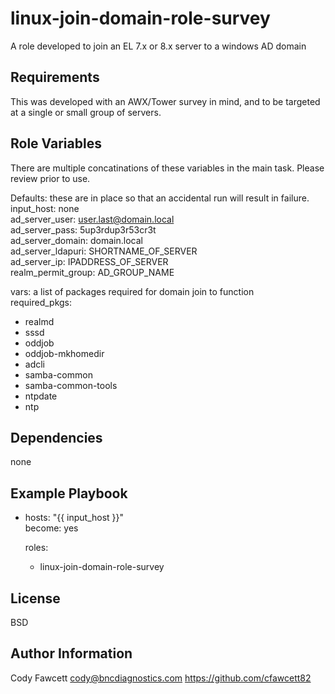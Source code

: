 linux-join-domain-role-survey
=========

A role developed to join an EL 7.x or 8.x server to a windows AD domain

Requirements
------------

This was developed with an AWX/Tower survey in mind, and to be targeted at a single or small group of servers.


Role Variables
--------------
There are multiple concatinations of these variables in the main task. Please review prior to use.

Defaults: these are in place so that an accidental run will result in failure.  
input_host: none  
ad_server_user: user.last@domain.local  
ad_server_pass: 5up3rdup3r53cr3t  
ad_server_domain: domain.local  
ad_server_ldapuri: SHORTNAME_OF_SERVER  
ad_server_ip: IPADDRESS_OF_SERVER  
realm_permit_group: AD_GROUP_NAME  

vars: a list of packages required for domain join to function  
required_pkgs:  
  - realmd  
  - sssd  
  - oddjob  
  - oddjob-mkhomedir  
  - adcli  
  - samba-common  
  - samba-common-tools  
  - ntpdate  
  - ntp  


Dependencies
------------

none

Example Playbook
----------------

- hosts: "{{ input_host }}"  
  become: yes  
    
  roles:  
    - linux-join-domain-role-survey  

License
-------

BSD

Author Information
------------------
Cody Fawcett
cody@bncdiagnostics.com
https://github.com/cfawcett82
